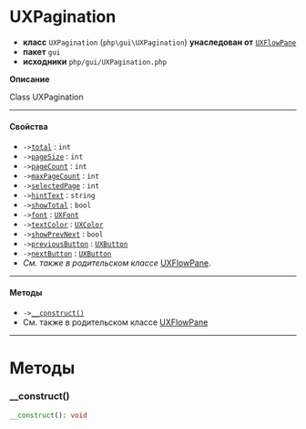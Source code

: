 # UXPagination

- **класс** `UXPagination` (`php\gui\UXPagination`) **унаследован от** [`UXFlowPane`](https://github.com/VenityStudio/android/tree/master/jphp-android-ext/api-docs/classes/php/gui/layout/UXFlowPane.ru.md)
- **пакет** `gui`
- **исходники** `php/gui/UXPagination.php`

**Описание**

Class UXPagination

---

#### Свойства

- `->`[`total`](#prop-total) : `int`
- `->`[`pageSize`](#prop-pagesize) : `int`
- `->`[`pageCount`](#prop-pagecount) : `int`
- `->`[`maxPageCount`](#prop-maxpagecount) : `int`
- `->`[`selectedPage`](#prop-selectedpage) : `int`
- `->`[`hintText`](#prop-hinttext) : `string`
- `->`[`showTotal`](#prop-showtotal) : `bool`
- `->`[`font`](#prop-font) : [`UXFont`](https://github.com/VenityStudio/android/tree/master/jphp-android-ext/api-docs/classes/php/gui/text/UXFont.ru.md)
- `->`[`textColor`](#prop-textcolor) : [`UXColor`](https://github.com/VenityStudio/android/tree/master/jphp-android-ext/api-docs/classes/php/gui/paint/UXColor.ru.md)
- `->`[`showPrevNext`](#prop-showprevnext) : `bool`
- `->`[`previousButton`](#prop-previousbutton) : [`UXButton`](https://github.com/VenityStudio/android/tree/master/jphp-android-ext/api-docs/classes/php/gui/UXButton.ru.md)
- `->`[`nextButton`](#prop-nextbutton) : [`UXButton`](https://github.com/VenityStudio/android/tree/master/jphp-android-ext/api-docs/classes/php/gui/UXButton.ru.md)
- *См. также в родительском классе* [UXFlowPane](https://github.com/VenityStudio/android/tree/master/jphp-android-ext/api-docs/classes/php/gui/layout/UXFlowPane.ru.md).

---

#### Методы

- `->`[`__construct()`](#method-__construct)
- См. также в родительском классе [UXFlowPane](https://github.com/VenityStudio/android/tree/master/jphp-android-ext/api-docs/classes/php/gui/layout/UXFlowPane.ru.md)

---
# Методы

<a name="method-__construct"></a>

### __construct()
```php
__construct(): void
```